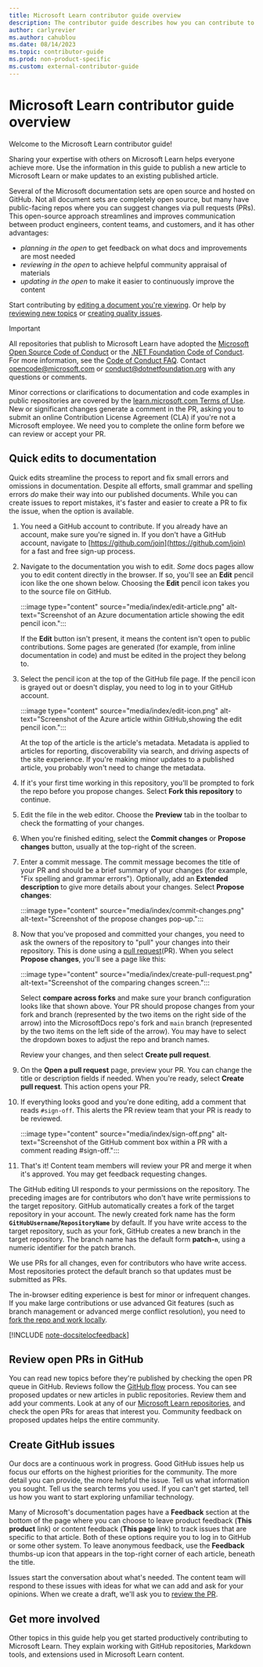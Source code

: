 ```yaml
---
title: Microsoft Learn contributor guide overview
description: The contributor guide describes how you can contribute to technical documentation and other content experiences on Microsoft Learn.
author: carlyrevier
ms.author: cahublou
ms.date: 08/14/2023
ms.topic: contributor-guide
ms.prod: non-product-specific
ms.custom: external-contributor-guide
---
```


# Microsoft Learn contributor guide overview

Welcome to the Microsoft Learn contributor guide!

Sharing your expertise with others on Microsoft Learn helps everyone achieve more. Use the information in this guide to publish a new article to Microsoft Learn or make updates to an existing published article.

Several of the Microsoft documentation sets are open source and hosted on GitHub. Not all document sets are completely open source, but many have public-facing repos where you can suggest changes via pull requests (PRs). This open-source approach streamlines and improves communication between product engineers, content teams, and customers, and it has other advantages:

- _planning in the open_ to get feedback on what docs and improvements are most needed
- _reviewing in the open_ to achieve helpful community appraisal of materials
- _updating in the open_ to make it easier to continuously improve the content

Start contributing by [editing a document you're viewing](#quick-edits-to-documentation). Or help by [reviewing new topics](#review-open-prs) or [creating quality issues](#create-quality-issues).

> [!IMPORTANT]
> All repositories that publish to Microsoft Learn have adopted the [Microsoft Open Source Code of Conduct](https://opensource.microsoft.com/codeofconduct/) or the [.NET Foundation Code of Conduct](https://dotnetfoundation.org/code-of-conduct). For more information, see the [Code of Conduct FAQ](https://opensource.microsoft.com/codeofconduct/faq/). Contact [opencode@microsoft.com](mailto:opencode@microsoft.com) or [conduct@dotnetfoundation.org](mailto:conduct@dotnetfoundation.org) with any questions or comments.<br>
>
> Minor corrections or clarifications to documentation and code examples in public repositories are covered by the [learn.microsoft.com Terms of Use](/legal/termsofuse). New or significant changes generate a comment in the PR, asking you to submit an online Contribution License Agreement (CLA) if you're not a Microsoft employee. We need you to complete the online form before we can review or accept your PR.

## Quick edits to documentation

Quick edits streamline the process to report and fix small errors and omissions in documentation. Despite all efforts, small grammar and spelling errors _do_ make their way into our published documents. While you can create issues to report mistakes, it's faster and easier to create a PR to fix the issue, when the option is available.

1. You need a GitHub account to contribute. If you already have an account, make sure you're signed in. If you don't have a GitHub account, navigate to [https://github.com/join](https://github.com/join) for a fast and free sign-up process.

1. Navigate to the documentation you wish to edit. _Some_ docs pages allow you to edit content directly in the browser. If so, you'll see an **Edit** pencil icon like the one shown below. Choosing the **Edit** pencil icon takes you to the source file on GitHub.

   :::image type="content" source="media/index/edit-article.png" alt-text="Screenshot of an Azure documentation article showing the edit pencil icon.":::

   If the **Edit** button isn't present, it means the content isn't open to public contributions. Some pages are generated (for example, from inline documentation in code) and must be edited in the project they belong to.

1. Select the pencil icon at the top of the GitHub file page. If the pencil icon is grayed out or doesn't display, you need to log in to your GitHub account.

   :::image type="content" source="media/index/edit-icon.png" alt-text="Screenshot of the Azure article within GitHub,showing the edit pencil icon.":::

    At the top of the article is the article's metadata. Metadata is applied to articles for reporting, discoverability via search, and driving aspects of the site experience. If you're making minor updates to a published article, you probably won't need to change the metadata.

1. If it's your first time working in this repository, you'll be prompted to fork the repo before you propose changes. Select **Fork this repository** to continue.

1. Edit the file in the web editor. Choose the **Preview** tab in the toolbar to check the formatting of your changes.

1. When you're finished editing, select the **Commit changes** or **Propose changes** button, usually at the top-right of the screen.

1. Enter a commit message. The commit message becomes the title of your PR and should be a brief summary of your changes (for example, "Fix spelling and grammar errors"). Optionally, add an **Extended description** to give more details about your changes. Select **Propose changes**:

   :::image type="content" source="media/index/commit-changes.png" alt-text="Screenshot of the propose changes pop-up.":::

1. Now that you've proposed and committed your changes, you need to ask the owners of the repository to "pull" your changes into their repository. This is done using a [pull request](https://docs.github.com/articles/using-pull-requests)(PR). When you select **Propose changes**, you'll see a page like this:

   :::image type="content" source="media/index/create-pull-request.png" alt-text="Screenshot of the comparing changes screen.":::

   Select **compare across forks** and make sure your branch configuration looks like that shown above. Your PR should propose changes from your fork and branch (represented by the two items on the right side of the arrow) into the MicrosoftDocs repo's fork and `main` branch (represented by the two items on the left side of the arrow). You may have to select the dropdown boxes to adjust the repo and branch names.

   Review your changes, and then select **Create pull request**.

1. On the **Open a pull request** page, preview your PR. You can change the title or description fields if needed. When you're ready, select **Create pull request**. This action opens your PR.

1. If everything looks good and you're done editing, add a comment that reads `#sign-off`. This alerts the PR review team that your PR is ready to be reviewed.

    :::image type="content" source="media/index/sign-off.png" alt-text="Screenshot of the GitHub comment box within a PR with a comment reading #sign-off.":::

1. That's it! Content team members will review your PR and merge it when it's approved. You may get feedback requesting changes.

The GitHub editing UI responds to your permissions on the repository. The preceding images are for contributors who don't have write permissions to the target repository. GitHub automatically creates a fork of the target repository in your account. The newly created fork name has the form **`GitHubUsername`/`RepositoryName`** by default. If you have write access to the target repository, such as your fork, GitHub creates a new branch in the target repository. The branch name has the default form **patch-`n`**, using a numeric identifier for the patch branch.

We use PRs for all changes, even for contributors who have write access. Most repositories protect the default branch so that updates must be submitted as PRs.

The in-browser editing experience is best for minor or infrequent changes. If you make large contributions or use advanced Git features (such as branch management or advanced merge conflict resolution), you need to [fork the repo and work locally](how-to-write-workflows-major.md).

[!INCLUDE [note-docsitelocfeedback](../includes/note-docsitelocfeedback.md)]

## Review open PRs in GitHub

You can read new topics before they're published by checking the open PR queue in GitHub. Reviews follow the [GitHub flow](https://guides.github.com/introduction/flow/) process. You can see proposed updates or new articles in public repositories. Review them and add your comments. Look at any of our [Microsoft Learn repositories](https://github.com/orgs/MicrosoftDocs/repositories), and check the open PRs for areas that interest you. Community feedback on proposed updates helps the entire community.

## Create GitHub issues

Our docs are a continuous work in progress. Good GitHub issues help us focus our efforts on the highest priorities for the community. The more detail you can provide, the more helpful the issue. Tell us what information you sought. Tell us the search terms you used. If you can't get started, tell us how you want to start exploring unfamiliar technology.

Many of Microsoft's documentation pages have a **Feedback** section at the bottom of the page where you can choose to leave product feedback (**This product** link) or content feedback (**This page** link) to track issues that are specific to that article. Both of these options require you to log in to GitHub or some other system. To leave anonymous feedback, use the **Feedback** thumbs-up icon that appears in the top-right corner of each article, beneath the title.

Issues start the conversation about what's needed. The content team will respond to these issues with ideas for what we can add and ask for your opinions. When we create a draft, we'll ask you to [review the PR](#review-open-prs).

## Get more involved

Other topics in this guide help you get started productively contributing to Microsoft Learn. They explain working with GitHub repositories, Markdown tools, and extensions used in Microsoft Learn content.

